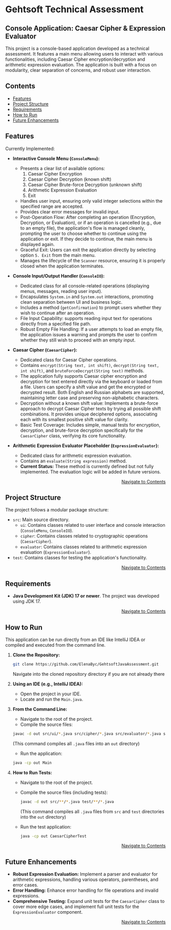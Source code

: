 # Gehtsoft Technical Assessment
## Console Application: Caesar Cipher & Expression Evaluator

This project is a console-based application developed as a technical assessment. 
It features a main menu allowing users to interact with various functionalities, 
including Caesar Cipher encryption/decryption and arithmetic expression evaluation. 
The application is built with a focus on modularity, clear separation of concerns, and robust user interaction.


## Contents
* [Features](#features)
* [Project Structure](#project-structure)
* [Requirements](#requirements)
* [How to Run](#how-to-run)
* [Future Enhancements](#future-enhancements)

## Features

Currently Implemented:

* **Interactive Console Menu (`ConsoleMenu`):**
    * Presents a clear list of available options:
        <ol type="1">
            <li>Caesar Cipher Encryption</li>
            <li>Caesar Cipher Decryption (known shift)</li>
            <li>Caesar Cipher Brute-force Decryption (unknown shift)</li>
            <li>Arithmetic Expression Evaluation</li>
            <li>Exit</li>
        </ol>
   * Handles user input, ensuring only valid integer selections within the specified range are accepted.
   * Provides clear error messages for invalid input.
   * Post-Operation Flow: After completing an operation (Encryption, Decryption, or Evaluation), or if an operation is cancelled (e.g., due to an empty file), the application's flow is managed cleanly, prompting the user to choose whether to continue using the application or exit. If they decide to continue, the main menu is displayed again.
   * Graceful Exit: Users can exit the application directly by selecting option `5. Exit` from the main menu.
   * Manages the lifecycle of the `Scanner` resource, ensuring it is properly closed when the application terminates.

* **Console Input/Output Handler (`ConsoleIO`):**
    * Dedicated class for all console-related operations (displaying menus, messages, reading user input).
    * Encapsulates `System.in` and `System.out` interactions, promoting clean separation between UI and business logic.
    * Includes a method (`getConfirmation`) to prompt users whether they wish to continue after an operation. 
    * File Input Capability: supports reading input text for operations directly from a specified file path. 
    * Robust Empty File Handling: If a user attempts to load an empty file, the application issues a warning and prompts the user to confirm whether they still wish to proceed with an empty input.


* **Caesar Cipher (`CaesarCipher`):**
    * Dedicated class for Caesar Cipher operations.
    * Contains `encrypt(String text, int shift)`, `decrypt(String text, int shift)`, and `bruteForceDecrypt(String text)` methods.
    * The application fully supports Caesar cipher encryption and decryption for text entered directly via the keyboard or loaded from a file. Users can specify a shift value and get the encrypted or decrypted result. Both English and Russian alphabets are supported, maintaining letter case and preserving non-alphabetic characters. 
    * Decryption without a known shift value: Implements a brute-force approach to decrypt Caesar Cipher texts by trying all possible shift combinations. It provides unique deciphered options, associating each with its smallest positive shift value for clarity. 
    * Basic Test Coverage: Includes simple, manual tests for encryption, decryption, and brute-force decryption specifically for the `CaesarCipher` class, verifying its core functionality.


* **Arithmetic Expression Evaluator Placeholder (`ExpressionEvaluator`):**
    * Dedicated class for arithmetic expression evaluation.
    * Contains an `evaluate(String expression)` method.
    * **Current Status:** These method is currently defined but not fully implemented. The evaluation logic will be added in future versions.

<p align="right"><a href="#contents">Navigate to Contents</a></p>

##  Project Structure

The project follows a modular package structure:

* `src`: Main source directory.
    * `ui`: Contains classes related to user interface and console interaction (`ConsoleMenu`, `ConsoleIO`).
    * `cipher`: Contains classes related to cryptographic operations (`CaesarCipher`).
    * `evaluator`: Contains classes related to arithmetic expression evaluation (`ExpressionEvaluator`).
* `test`: Contains classes for testing the application's functionality.
  
<p align="right"><a href="#contents">Navigate to Contents</a></p>
  
## Requirements

* **Java Development Kit (JDK) 17 or newer**. The project was developed using JDK 17.

<p align="right"><a href="#contents">Navigate to Contents</a></p>

## How to Run

This application can be run directly from an IDE like IntelliJ IDEA or compiled and executed from the command line.

1.  **Clone the Repository:**
    ```bash
    git clone https://github.com/ElenaByc/GehtsoftJavaAssessment.git
    ```
    Navigate into the cloned repository directory if you are not already there

2.  **Using an IDE (e.g., IntelliJ IDEA):**
    * Open the project in your IDE.
    * Locate and run the `Main.java`.

3.  **From the Command Line:**
    * Navigate to the root of the project.
    * Compile the source files:
    ```bash
    javac -d out src/ui/*.java src/cipher/*.java src/evaluator/*.java src/Main.java
    ``` 
    (This command compiles all `.java` files into an `out` directory)

    * Run the application:
    ```bash
    java -cp out Main
    ```
4. **How to Run Tests:**
    * Navigate to the root of the project.
    * Compile the source files (including tests):
        ```bash
        javac -d out src/**/*.java test/**/*.java
        ```
      (This command compiles all `.java` files from `src` and `test` directories into the `out` directory)

    * Run the test application:
        ```bash
        java -cp out CaesarCipherTest
        ```


<p align="right"><a href="#contents">Navigate to Contents</a></p>

## Future Enhancements

* **Robust Expression Evaluation:** Implement a parser and evaluator for arithmetic expressions, handling various operators, parentheses, and error cases.
* **Error Handling:** Enhance error handling for file operations and invalid expressions.
* **Comprehensive Testing:** Expand unit tests for the `CaesarCipher` class to cover more edge cases, and implement full unit tests for the `ExpressionEvaluator` component.


<p align="right"><a href="#contents">Navigate to Contents</a></p>